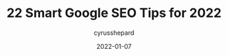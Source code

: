 ---
author: cyrusshepard
date: 2022-01-07
draft: true
publisher: moz
tags:
  - seo
target_url: https://moz.com/blog/smart-google-seo-tips-2022
title: 22 Smart Google SEO Tips for 2022
---